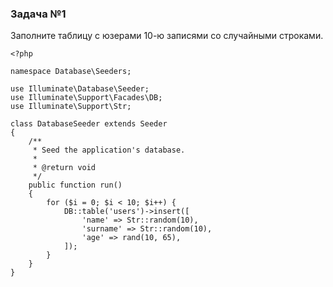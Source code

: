 ### Задача №1

Заполните таблицу с юзерами 10-ю записями со случайными строками.

    <?php
    
    namespace Database\Seeders;
    
    use Illuminate\Database\Seeder;
    use Illuminate\Support\Facades\DB;
    use Illuminate\Support\Str;
    
    class DatabaseSeeder extends Seeder
    {
        /**
         * Seed the application's database.
         *
         * @return void
         */
        public function run()
        {
            for ($i = 0; $i < 10; $i++) {
                DB::table('users')->insert([
                    'name' => Str::random(10),
                    'surname' => Str::random(10),
                    'age' => rand(10, 65),
                ]);
            }
        }
    }
